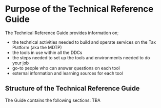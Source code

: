 # Purpose of the Technical Reference Guide
The Technical Reference Guide provides information on;

- the technical activities needed to build and operate services on the Tax Platform (aka the MDTP)
- the tools in use within all the DDCs
- the steps needed to set up the tools and environments needed to do your job
- go-to people who can answer questions on each tool
- external information and learning sources for each tool

## Structure of the Technical Reference Guide
The Guide contains the following sections:
TBA
